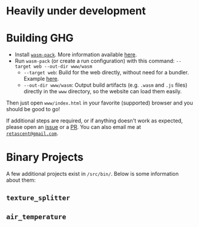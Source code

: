 # Heavily under development

# Building GHG

- Install [`wasm-pack`](https://rustwasm.github.io/wasm-pack/installer/). More information available [here](https://github.com/rustwasm/wasm-pack).
- Run `wasm-pack` (or create a run configuration) with this command: `--target web --out-dir www/wasm`
  - `--target web`: Build for the web directly, without need for a bundler. Example [here](https://rustwasm.github.io/docs/wasm-bindgen/examples/without-a-bundler.html).
  - `--out-dir www/wasm`: Output build artifacts (e.g. `.wasm` and `.js` files) directly in the `www` directory, so the website can load them easily.

Then just open `www/index.html` in your favorite (supported) browser and you should be good to go!

If additional steps are required, or if anything doesn't work as expected, please open an [issue](https://github.com/retascent/ghg/issues/new/choose) or a [PR](https://github.com/retascent/ghg/compare).
You can also email me at [`retascent@gmail.com`](mailto:retascent@gmail.com).

# Binary Projects

A few additional projects exist in `/src/bin/`. Below is some information about them:

## `texture_splitter`



## `air_temperature`


